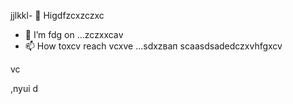jjlkkl- 👋 Higdfzcxzczxc
- 🌱 I’m fdg on ...zczxxcаv
- 📫 How toxcv reach vcxve ...sdxzвап
scaasdsadedczxvhfgxcv
<!---hgfgdfsadsa
makarovaoolha/makarovaoolha is a ✨ special ✨ repository becauxzcxzcbxcvse its `REAzvbwDME.md` (this file) appears on your GitHvzxcub profile.asccx
You can click csssthe Preview link to take a look at your changes.asdasdazxcs
--->vc
,nyui
d
